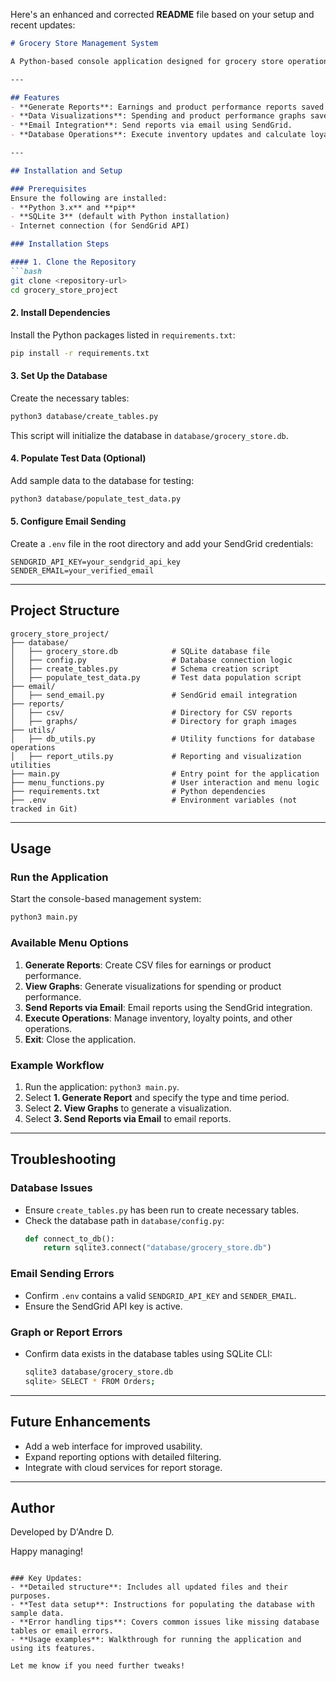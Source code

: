 Here's an enhanced and corrected **README** file based on your setup and recent updates:

```markdown
# Grocery Store Management System

A Python-based console application designed for grocery store operations, allowing users to generate reports, view visualizations, and manage data efficiently.

---

## Features
- **Generate Reports**: Earnings and product performance reports saved as CSV files.
- **Data Visualizations**: Spending and product performance graphs saved as PNG images.
- **Email Integration**: Send reports via email using SendGrid.
- **Database Operations**: Execute inventory updates and calculate loyalty points.

---

## Installation and Setup

### Prerequisites
Ensure the following are installed:
- **Python 3.x** and **pip**
- **SQLite 3** (default with Python installation)
- Internet connection (for SendGrid API)

### Installation Steps

#### 1. Clone the Repository
```bash
git clone <repository-url>
cd grocery_store_project
```

#### 2. Install Dependencies
Install the Python packages listed in `requirements.txt`:
```bash
pip install -r requirements.txt
```

#### 3. Set Up the Database
Create the necessary tables:
```bash
python3 database/create_tables.py
```
This script will initialize the database in `database/grocery_store.db`.

#### 4. Populate Test Data (Optional)
Add sample data to the database for testing:
```bash
python3 database/populate_test_data.py
```

#### 5. Configure Email Sending
Create a `.env` file in the root directory and add your SendGrid credentials:
```env
SENDGRID_API_KEY=your_sendgrid_api_key
SENDER_EMAIL=your_verified_email
```

---

## Project Structure

```
grocery_store_project/
├── database/
│   ├── grocery_store.db            # SQLite database file
│   ├── config.py                   # Database connection logic
│   ├── create_tables.py            # Schema creation script
│   ├── populate_test_data.py       # Test data population script
├── email/
│   ├── send_email.py               # SendGrid email integration
├── reports/
│   ├── csv/                        # Directory for CSV reports
│   ├── graphs/                     # Directory for graph images
├── utils/
│   ├── db_utils.py                 # Utility functions for database operations
│   ├── report_utils.py             # Reporting and visualization utilities
├── main.py                         # Entry point for the application
├── menu_functions.py               # User interaction and menu logic
├── requirements.txt                # Python dependencies
├── .env                            # Environment variables (not tracked in Git)
```

---

## Usage

### Run the Application
Start the console-based management system:
```bash
python3 main.py
```

### Available Menu Options
1. **Generate Reports**: Create CSV files for earnings or product performance.
2. **View Graphs**: Generate visualizations for spending or product performance.
3. **Send Reports via Email**: Email reports using the SendGrid integration.
4. **Execute Operations**: Manage inventory, loyalty points, and other operations.
5. **Exit**: Close the application.

### Example Workflow
1. Run the application: `python3 main.py`.
2. Select **1. Generate Report** and specify the type and time period.
3. Select **2. View Graphs** to generate a visualization.
4. Select **3. Send Reports via Email** to email reports.

---

## Troubleshooting

### Database Issues
- Ensure `create_tables.py` has been run to create necessary tables.
- Check the database path in `database/config.py`:
  ```python
  def connect_to_db():
      return sqlite3.connect("database/grocery_store.db")
  ```

### Email Sending Errors
- Confirm `.env` contains a valid `SENDGRID_API_KEY` and `SENDER_EMAIL`.
- Ensure the SendGrid API key is active.

### Graph or Report Errors
- Confirm data exists in the database tables using SQLite CLI:
  ```bash
  sqlite3 database/grocery_store.db
  sqlite> SELECT * FROM Orders;
  ```

---

## Future Enhancements
- Add a web interface for improved usability.
- Expand reporting options with detailed filtering.
- Integrate with cloud services for report storage.

---

## Author
Developed by D'Andre D.

Happy managing!
```

### Key Updates:
- **Detailed structure**: Includes all updated files and their purposes.
- **Test data setup**: Instructions for populating the database with sample data.
- **Error handling tips**: Covers common issues like missing database tables or email errors.
- **Usage examples**: Walkthrough for running the application and using its features.

Let me know if you need further tweaks!